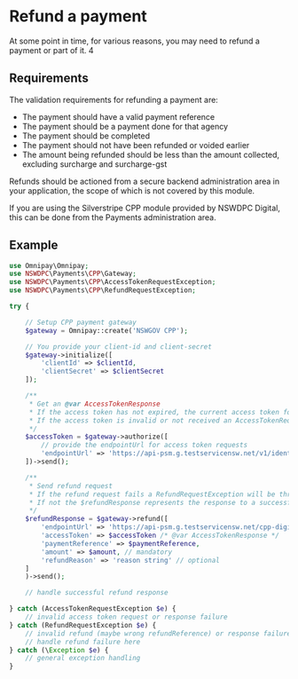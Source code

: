 # Refund a payment

At some point in time, for various reasons, you may need to refund a payment or part of it. 4

## Requirements

The validation requirements for refunding a payment are:

+ The payment should have a valid payment reference
+ The payment should be a payment done for that agency
+ The payment should be completed
+ The payment should not have been refunded or voided earlier
+ The amount being refunded should be less than the amount collected, excluding surcharge and surcharge-gst

Refunds should be actioned from a secure backend administration area in your application, the scope of which is not covered by this module.

If you are using the Silverstripe CPP module provided by NSWDPC Digital, this can be done from the Payments administration area.

## Example

```php
use Omnipay\Omnipay;
use NSWDPC\Payments\CPP\Gateway;
use NSWDPC\Payments\CPP\AccessTokenRequestException;
use NSWDPC\Payments\CPP\RefundRequestException;

try {

    // Setup CPP payment gateway
    $gateway = Omnipay::create('NSWGOV CPP');

    // You provide your client-id and client-secret
    $gateway->initialize([
        'clientId' => $clientId,
        'clientSecret' => $clientSecret
    ]);

    /**
     * Get an @var AccessTokenResponse
     * If the access token has not expired, the current access token for the session will be returned
     * If the access token is invalid or not received an AccessTokenRequestException will be thrown
     */
    $accessToken = $gateway->authorize([
        // provide the endpointUrl for access token requests
        'endpointUrl' => 'https://api-psm.g.testservicensw.net/v1/identity/oauth/client-credentials/token'
    ])->send();

    /**
     * Send refund request
     * If the refund request fails a RefundRequestException will be thrown
     * If not the $refundResponse represents the response to a successful refund request
     */
    $refundResponse = $gateway->refund([
        'endpointUrl' => 'https://api-psm.g.testservicensw.net/cpp-digital/api/{paymentReference}/refund',
        'accessToken' => $accessToken /* @var AccessTokenResponse */
        'paymentReference' => $paymentReference,
        'amount' => $amount, // mandatory
        'refundReason' => 'reason string' // optional
    ]
    )->send();

    // handle successful refund response

} catch (AccessTokenRequestException $e) {
    // invalid access token request or response failure
} catch (RefundRequestException $e) {
    // invalid refund (maybe wrong refundReference) or response failure
    // handle refund failure here
} catch (\Exception $e) {
    // general exception handling
}
```
